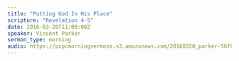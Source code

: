 ```yaml
---
title: "Putting God In His Place"
scripture: "Revelation 4-5"
date: 2016-03-20T11:00:00Z
speaker: Vincent Parker
sermon_type: morning
audio: https://pcpcmorningsermons.s3.amazonaws.com/20160320_parker-56f03f25033ce.mp3 
---
```



